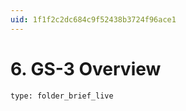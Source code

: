 ```yaml
---
uid: 1f1f2c2dc684c9f52438b3724f96ace1
---
```


# 6. GS-3 Overview
 
```ccard
type: folder_brief_live
```
 
